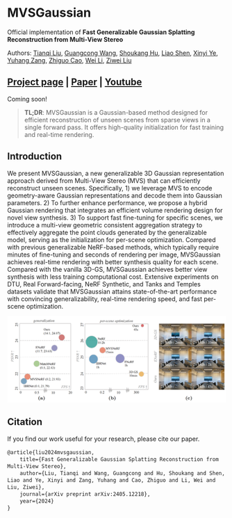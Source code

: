 # MVSGaussian

Official implementation of **Fast Generalizable Gaussian Splatting Reconstruction from Multi-View Stereo**

Authors: [Tianqi Liu](https://tqtqliu.github.io/), [Guangcong Wang](https://wanggcong.github.io/), [Shoukang Hu](https://skhu101.github.io/), [Liao Shen](https://leoshen917.github.io/), [Xinyi Ye](https://scholar.google.com/citations?user=g_Y0w7MAAAAJ), [Yuhang Zang](http://yuhangzang.github.io/), [Zhiguo Cao](http://english.aia.hust.edu.cn/info/1085/1528.htm), [Wei Li](https://weivision.github.io/), [Ziwei Liu](https://liuziwei7.github.io/)

## [Project page](https://mvsgaussian.github.io/) | [Paper](https://arxiv.org/abs/2405.12218) | [Youtube](https://youtu.be/4TxMQ9RnHMA) 


Coming soon!

>**TL;DR**: MVSGaussian is a Gaussian-based method designed for efficient reconstruction of unseen scenes from sparse views in a single forward pass. It offers high-quality initialization for fast training and real-time rendering.

## Introduction
We present MVSGaussian, a new generalizable 3D Gaussian representation approach derived from Multi-View Stereo (MVS) that can efficiently reconstruct unseen scenes.
Specifically, 1) we leverage MVS to encode geometry-aware Gaussian representations and decode them into Gaussian parameters. 2) To further enhance performance, we propose a hybrid Gaussian rendering that integrates an efficient volume rendering design for novel view synthesis. 3) To support fast fine-tuning for specific scenes, we introduce a multi-view geometric consistent aggregation strategy to effectively aggregate the point clouds generated by the generalizable model, serving as the initialization for per-scene optimization. Compared with previous generalizable NeRF-based methods, which typically require minutes of fine-tuning and seconds of rendering per image, MVSGaussian achieves real-time rendering with better synthesis quality for each scene. Compared with the vanilla 3D-GS, MVSGaussian achieves better view synthesis with less training computational cost. Extensive experiments on DTU, Real Forward-facing, NeRF Synthetic, and Tanks and Temples datasets validate that MVSGaussian attains state-of-the-art performance with convincing generalizability, real-time rendering speed, and fast per-scene optimization. 

![Teaser image](assets/fig1.png)


## Citation
If you find our work useful for your research, please cite our paper.

```
@article{liu2024mvsgaussian,
    title={Fast Generalizable Gaussian Splatting Reconstruction from Multi-View Stereo},
    author={Liu, Tianqi and Wang, Guangcong and Hu, Shoukang and Shen, Liao and Ye, Xinyi and Zang, Yuhang and Cao, Zhiguo and Li, Wei and Liu, Ziwei},
    journal={arXiv preprint arXiv:2405.12218},
    year={2024}
}
```

